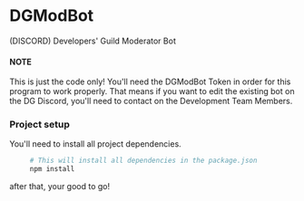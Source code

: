 # DGModBot
(DISCORD) Developers' Guild Moderator Bot
#### NOTE
This is just the code only! You'll need the DGModBot Token in order for this program to work properly. That means if you want to edit the existing bot on the DG Discord, you'll need to contact on the Development Team Members.

### Project setup 
You'll need to install all project dependencies.
```sh
     # This will install all dependencies in the package.json
     npm install 
```
after that, your good to go!


